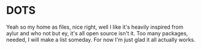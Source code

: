 # DOTS
Yeah so my home as files, nice right, well I like it's heavily inspired from aylur and who not but ey, it's all open source isn't it.
Too many packages, needed, I will make a list someday. For now I'm just glad it all actually works.
